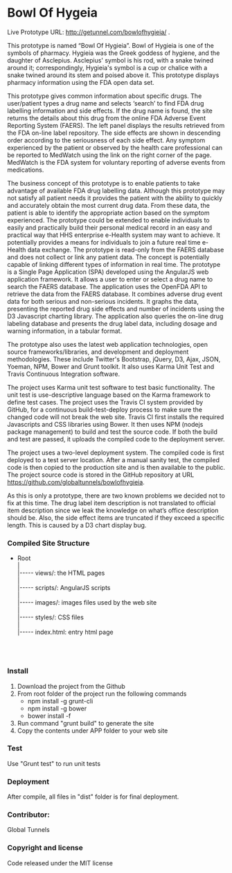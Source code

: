 <h1>Bowl Of Hygeia</h1>

Live Prototype URL: http://getunnel.com/bowlofhygieia/ .

This prototype is named “Bowl Of Hygieia”. Bowl of Hygieia is one of the symbols of pharmacy. Hygieia was the Greek goddess of hygiene, and the daughter of Asclepius.  Asclepius' symbol is his rod, with a snake twined around it; correspondingly, Hygieia's symbol is a cup or chalice with a snake twined around its stem and poised above it. This prototype displays pharmacy information using the FDA open data set. 

This prototype gives common information about specific drugs. The user/patient types a drug name and selects ‘search’ to find FDA drug labelling information and side effects. If the drug name is found, the site returns the details about this drug from the online FDA Adverse Event Reporting System (FAERS).  The left panel displays the results retrieved from the FDA on-line label repository. The side effects are shown in descending order according to the seriousness of each side effect. Any symptom experienced by the patient or observed by the health care professional can be reported to MedWatch using the link on the right corner of the page.  MedWatch is the FDA system for voluntary reporting of adverse events from medications.

The business concept of this prototype is to enable patients to take advantage of available FDA drug labelling data.  Although this prototype may not satisfy all patient needs it provides the patient with the ability to quickly and accurately obtain the most current drug data. From these data, the patient is able to identify the appropriate action based on the symptom experienced. The prototype could be extended to enable individuals to easily and practically build their personal medical record in an easy and practical way that HHS enterprise e-Health system may want to achieve.  It potentially provides a means for individuals to join a future real time e-Health data exchange.    The prototype is read-only from the FAERS database and does not collect or link any patient data.  The concept is potentially capable of linking different types of information in real time.
The prototype is a Single Page Application (SPA) developed using the AngularJS web application framework. It allows a user to enter or select a drug name to search the FAERS database. The application uses the OpenFDA API to retrieve the data from the FAERS database. It combines adverse drug event data for both serious and non-serious incidents. It graphs the data, presenting the reported drug side effects and number of incidents using the D3 Javascript charting library.  The application also queries the on-line drug labeling database and presents the drug label data, including dosage and warning information, in a tabular format. 

The prototype also uses the latest web application technologies, open source frameworks/libraries, and development and deployment methodologies. These include Twitter's Bootstrap, jQuery, D3, Ajax, JSON, Yoeman, NPM, Bower and Grunt toolkit. It also uses Karma Unit Test and Travis Continuous Integration software.

The project uses Karma unit test software to test basic functionality. The unit test is use-descriptive language based on the Karma framework to define test cases. The project uses the Travis CI system provided by GitHub, for a continuous build-test-deploy process to make sure the changed code will not break the web site.  Travis CI first installs the required Javascripts and CSS libraries using Bower. It then uses NPM (nodejs package management) to build and test the source code. If both the build and test are passed, it uploads the compiled code to the deployment server.

The project uses a two-level deployment system. The compiled code is first deployed to a test server location. After a manual sanity test, the compiled code is then copied to the production site and is then available to the public.  The project source code is stored in the GitHub repository at URL https://github.com/globaltunnels/bowlofhygieia.

As this is only a prototype, there are two known problems we decided not to fix at this time. The drug label item description is not translated to official item description since we leak the knowledge on what’s office description should be. Also, the side effect items are truncated if they exceed a specific length.  This is caused by a D3 chart display bug. 

<h3>Compiled Site Structure</h3>

- Root<br/>
|<br/>
|----- views/: the HTML pages<br/>
|<br/>
|----- scripts/: AngularJS scripts<br/>
|<br/>
|----- images/: images files used by the web site<br/>
|<br/>
|----- styles/: CSS files<br/>
|<br/>
|----- index.html: entry html page<br/>
<br/>
<br/>

<h3>Install</h3>

1. Download the project from the Github
2. From root folder of the project run the following commands
	- npm install -g grunt-cli
  	- npm install -g bower
  	- bower install -f
3. Run command "grunt build" to generate the site
4. Copy the contents under APP folder to your web site

<h3>Test</h3>

Use "Grunt test" to run unit tests

<h3>Deployment</h3>

After compile, all files in "dist" folder is for final deployment.

<h3>Contributor:</h3>  Global Tunnels 

<h3>Copyright and license</h3>

Code released under the MIT license
